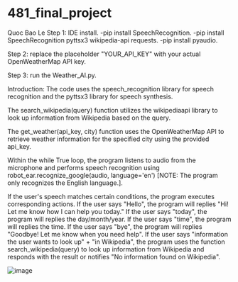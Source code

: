 # 481_final_project
Quoc Bao Le
Step 1: IDE install.
-pip install SpeechRecognition.
-pip install SpeechRecognition pyttsx3 wikipedia-api requests.
-pip install pyaudio.

Step 2: replace the placeholder "YOUR_API_KEY" with your actual OpenWeatherMap API key.

Step 3: run the Weather_AI.py.

Introduction:
The code uses the speech_recognition library for speech recognition and the pyttsx3 library for speech synthesis.

The search_wikipedia(query) function utilizes the wikipediaapi library to look up information from Wikipedia based on the query.

The get_weather(api_key, city) function uses the OpenWeatherMap API to retrieve weather information for the specified city using the provided api_key.

Within the while True loop, the program listens to audio from the microphone and performs speech recognition using robot_ear.recognize_google(audio, language='en') [NOTE: The program only recognizes the English language.].

If the user's speech matches certain conditions, the program executes corresponding actions.
If the user says "Hello", the program will replies "Hi! Let me know how I can help you today."
If the user says "today", the program will replies the day/month/year.
If the user says "time", the program will replies the time.
If the user says "bye", the program will replies "Goodbye! Let me know when you need help".
If the user says "information the user wants to look up" + "in Wikipedia", the program uses the function search_wikipedia(query) to look up information from Wikipedia and responds with the result or notifies "No information found on Wikipedia".

![image](https://github.com/HenryLe1998/481_final_project/assets/126354428/f7c88ee6-2dee-438e-9c93-5147db8a7805)
